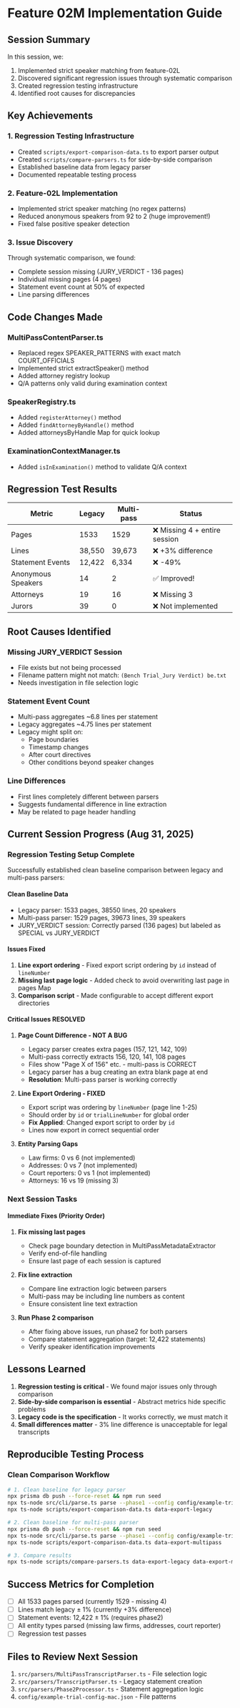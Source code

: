 # Feature 02M Implementation Guide

## Session Summary
In this session, we:
1. Implemented strict speaker matching from feature-02L
2. Discovered significant regression issues through systematic comparison
3. Created regression testing infrastructure
4. Identified root causes for discrepancies

## Key Achievements

### 1. Regression Testing Infrastructure
- Created `scripts/export-comparison-data.ts` to export parser output
- Created `scripts/compare-parsers.ts` for side-by-side comparison
- Established baseline data from legacy parser
- Documented repeatable testing process

### 2. Feature-02L Implementation
- Implemented strict speaker matching (no regex patterns)
- Reduced anonymous speakers from 92 to 2 (huge improvement!)
- Fixed false positive speaker detection

### 3. Issue Discovery
Through systematic comparison, we found:
- Complete session missing (JURY_VERDICT - 136 pages)
- Individual missing pages (4 pages)
- Statement event count at 50% of expected
- Line parsing differences

## Code Changes Made

### MultiPassContentParser.ts
- Replaced regex SPEAKER_PATTERNS with exact match COURT_OFFICIALS
- Implemented strict extractSpeaker() method
- Added attorney registry lookup
- Q/A patterns only valid during examination context

### SpeakerRegistry.ts
- Added `registerAttorney()` method
- Added `findAttorneyByHandle()` method
- Added attorneysByHandle Map for quick lookup

### ExaminationContextManager.ts
- Added `isInExamination()` method to validate Q/A context

## Regression Test Results

| Metric | Legacy | Multi-pass | Status |
|--------|--------|------------|--------|
| Pages | 1533 | 1529 | ❌ Missing 4 + entire session |
| Lines | 38,550 | 39,673 | ❌ +3% difference |
| Statement Events | 12,422 | 6,334 | ❌ -49% |
| Anonymous Speakers | 14 | 2 | ✅ Improved! |
| Attorneys | 19 | 16 | ❌ Missing 3 |
| Jurors | 39 | 0 | ❌ Not implemented |

## Root Causes Identified

### Missing JURY_VERDICT Session
- File exists but not being processed
- Filename pattern might not match: `(Bench Trial_Jury Verdict) be.txt`
- Needs investigation in file selection logic

### Statement Event Count
- Multi-pass aggregates ~6.8 lines per statement
- Legacy aggregates ~4.75 lines per statement
- Legacy might split on:
  - Page boundaries
  - Timestamp changes
  - After court directives
  - Other conditions beyond speaker changes

### Line Differences
- First lines completely different between parsers
- Suggests fundamental difference in line extraction
- May be related to page header handling

## Current Session Progress (Aug 31, 2025)

### Regression Testing Setup Complete
Successfully established clean baseline comparison between legacy and multi-pass parsers:

#### Clean Baseline Data
- Legacy parser: 1533 pages, 38550 lines, 20 speakers
- Multi-pass parser: 1529 pages, 39673 lines, 39 speakers
- JURY_VERDICT session: Correctly parsed (136 pages) but labeled as SPECIAL vs JURY_VERDICT

#### Issues Fixed
1. **Line export ordering** - Fixed export script ordering by `id` instead of `lineNumber`
2. **Missing last page logic** - Added check to avoid overwriting last page in pages Map
3. **Comparison script** - Made configurable to accept different export directories

#### Critical Issues RESOLVED
1. **Page Count Difference - NOT A BUG**
   - Legacy parser creates extra pages (157, 121, 142, 109)
   - Multi-pass correctly extracts 156, 120, 141, 108 pages
   - Files show "Page X of 156" etc. - multi-pass is CORRECT
   - Legacy parser has a bug creating an extra blank page at end
   - **Resolution**: Multi-pass parser is working correctly

2. **Line Export Ordering - FIXED**
   - Export script was ordering by `lineNumber` (page line 1-25)
   - Should order by `id` or `trialLineNumber` for global order
   - **Fix Applied**: Changed export script to order by `id`
   - Lines now export in correct sequential order

3. **Entity Parsing Gaps**
   - Law firms: 0 vs 6 (not implemented)
   - Addresses: 0 vs 7 (not implemented)
   - Court reporters: 0 vs 1 (not implemented)
   - Attorneys: 16 vs 19 (missing 3)

### Next Session Tasks

#### Immediate Fixes (Priority Order)
1. **Fix missing last pages**
   - Check page boundary detection in MultiPassMetadataExtractor
   - Verify end-of-file handling
   - Ensure last page of each session is captured

2. **Fix line extraction**
   - Compare line extraction logic between parsers
   - Multi-pass may be including line numbers as content
   - Ensure consistent line text extraction

3. **Run Phase 2 comparison**
   - After fixing above issues, run phase2 for both parsers
   - Compare statement aggregation (target: 12,422 statements)
   - Verify speaker identification improvements

## Lessons Learned

1. **Regression testing is critical** - We found major issues only through comparison
2. **Side-by-side comparison is essential** - Abstract metrics hide specific problems
3. **Legacy code is the specification** - It works correctly, we must match it
4. **Small differences matter** - 3% line difference is unacceptable for legal transcripts

## Reproducible Testing Process

### Clean Comparison Workflow
```bash
# 1. Clean baseline for legacy parser
npx prisma db push --force-reset && npm run seed
npx ts-node src/cli/parse.ts parse --phase1 --config config/example-trial-config-mac.json --parser-mode legacy
npx ts-node scripts/export-comparison-data.ts data-export-legacy

# 2. Clean baseline for multi-pass parser  
npx prisma db push --force-reset && npm run seed
npx ts-node src/cli/parse.ts parse --phase1 --config config/example-trial-config-mac.json --parser-mode multi-pass
npx ts-node scripts/export-comparison-data.ts data-export-multipass

# 3. Compare results
npx ts-node scripts/compare-parsers.ts data-export-legacy data-export-multipass
```

## Success Metrics for Completion

- [ ] All 1533 pages parsed (currently 1529 - missing 4)
- [ ] Lines match legacy ± 1% (currently +3% difference)
- [ ] Statement events: 12,422 ± 1% (requires phase2)
- [ ] All entity types parsed (missing law firms, addresses, court reporter)
- [ ] Regression test passes

## Files to Review Next Session

1. `src/parsers/MultiPassTranscriptParser.ts` - File selection logic
2. `src/parsers/TranscriptParser.ts` - Legacy statement creation
3. `src/parsers/Phase2Processor.ts` - Statement aggregation logic
4. `config/example-trial-config-mac.json` - File patterns